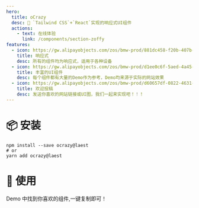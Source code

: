 ```yaml
---
hero:
  title: oCrazy
  desc: 🦆 `Tailwind CSS`+`React`实现的响应式UI组件
  actions:
    - text: 在线体验
      link: /components/section-zoffy
features:
  - icon: https://gw.alipayobjects.com/zos/bmw-prod/881dc458-f20b-407b-947a-95104b5ec82b/k79dm8ih_w144_h144.png
    title: 响应式
    desc: 所有的组件均为响应式，适用于各种设备
  - icon: https://gw.alipayobjects.com/zos/bmw-prod/d1ee0c6f-5aed-4a45-a507-339a4bfe076c/k7bjsocq_w144_h144.png
    title: 丰富的UI组件
    desc: 每个组件都有大量的Demo作为参考，Demo均来源于实际的网站效果
  - icon: https://gw.alipayobjects.com/zos/bmw-prod/d60657df-0822-4631-9d7c-e7a869c2f21c/k79dmz3q_w126_h126.png
    title: 欢迎投稿
    desc: 发送你喜欢的网站链接或UI图，我们一起来实现吧！！！
---
```


# 📦 安装

```shell
npm install --save ocrazy@laest
# or
yarn add ocrazy@laest
```

# 🔨 使用

Demo 中找到你喜欢的组件,一键复制即可！

